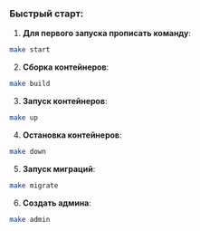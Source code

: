 ### Быстрый старт:

1. **Для первого запуска прописать команду**:
```bash
make start
```

2. **Сборка контейнеров**:
```bash
make build
```

3. **Запуск контейнеров**:
```bash
make up
```

4. **Остановка контейнеров**:
```bash
make down
```

5. **Запуск миграций**:
```bash
make migrate
```

6. **Создать админа**:
```bash
make admin
```
